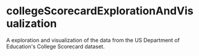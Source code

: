 # collegeScorecardExplorationAndVisualization
A exploration and visualization of the data from the US Department of Education's College Scorecard dataset.
